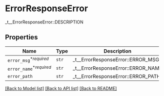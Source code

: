 # ErrorResponseError

_t__ErrorResponseError::DESCRIPTION

## Properties
Name | Type | Description | Notes
------------ | ------------- | ------------- | -------------
| `error_msg`<sup>*_required_</sup> | ```str``` |  _t__ErrorResponseError::ERROR_MSG  |  |
| `error_name`<sup>*_required_</sup> | ```str``` |  _t__ErrorResponseError::ERROR_NAME  |  |
| `error_path` | ```str``` |  _t__ErrorResponseError::ERROR_PATH  |  |

[[Back to Model list]](../README.md#documentation-for-models) [[Back to API list]](../README.md#documentation-for-api-endpoints) [[Back to README]](../README.md)


